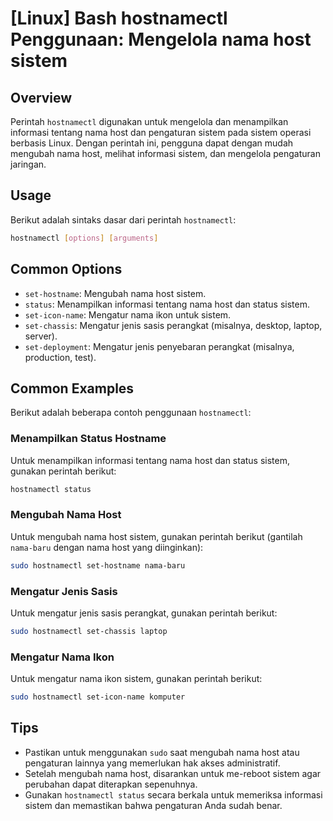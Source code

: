 # [Linux] Bash hostnamectl Penggunaan: Mengelola nama host sistem

## Overview
Perintah `hostnamectl` digunakan untuk mengelola dan menampilkan informasi tentang nama host dan pengaturan sistem pada sistem operasi berbasis Linux. Dengan perintah ini, pengguna dapat dengan mudah mengubah nama host, melihat informasi sistem, dan mengelola pengaturan jaringan.

## Usage
Berikut adalah sintaks dasar dari perintah `hostnamectl`:

```bash
hostnamectl [options] [arguments]
```

## Common Options
- `set-hostname`: Mengubah nama host sistem.
- `status`: Menampilkan informasi tentang nama host dan status sistem.
- `set-icon-name`: Mengatur nama ikon untuk sistem.
- `set-chassis`: Mengatur jenis sasis perangkat (misalnya, desktop, laptop, server).
- `set-deployment`: Mengatur jenis penyebaran perangkat (misalnya, production, test).

## Common Examples
Berikut adalah beberapa contoh penggunaan `hostnamectl`:

### Menampilkan Status Hostname
Untuk menampilkan informasi tentang nama host dan status sistem, gunakan perintah berikut:

```bash
hostnamectl status
```

### Mengubah Nama Host
Untuk mengubah nama host sistem, gunakan perintah berikut (gantilah `nama-baru` dengan nama host yang diinginkan):

```bash
sudo hostnamectl set-hostname nama-baru
```

### Mengatur Jenis Sasis
Untuk mengatur jenis sasis perangkat, gunakan perintah berikut:

```bash
sudo hostnamectl set-chassis laptop
```

### Mengatur Nama Ikon
Untuk mengatur nama ikon sistem, gunakan perintah berikut:

```bash
sudo hostnamectl set-icon-name komputer
```

## Tips
- Pastikan untuk menggunakan `sudo` saat mengubah nama host atau pengaturan lainnya yang memerlukan hak akses administratif.
- Setelah mengubah nama host, disarankan untuk me-reboot sistem agar perubahan dapat diterapkan sepenuhnya.
- Gunakan `hostnamectl status` secara berkala untuk memeriksa informasi sistem dan memastikan bahwa pengaturan Anda sudah benar.